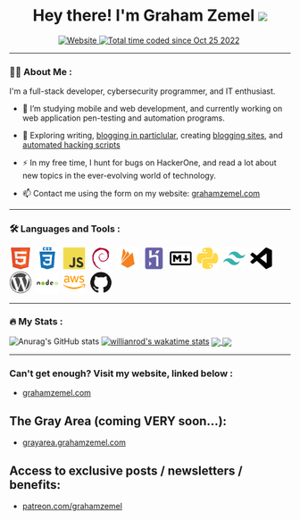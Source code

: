 


<div align="center">
<h1>
  Hey there! I'm Graham Zemel
  <img src="https://media.giphy.com/media/hvRJCLFzcasrR4ia7z/giphy.gif" width="30px"/>
</h1>
</div>
<div id="badges" align="center">
    <a href="https://grahamzemel.com">
    <img alt="Website"  src="https://img.shields.io/website?down_color=lightgrey&down_message=offline&up_color=green&up_message=online&url=https%3A%2F%2Fgrahamzemel.com">
    </a>
    <a href="https://wakatime.com/@ce654039-a09d-4700-994f-1486d4dec180"><img src="https://wakatime.com/badge/user/ce654039-a09d-4700-994f-1486d4dec180.svg" alt="Total time coded since Oct 25 2022" /></a>
  <a href="https://grahamzemel.com"><img src="https://komarev.com/ghpvc/?username=grahamzemel&style=flat-square&color=gray" alt=""/></a>

</div>
<div align="center">
</div>

---
### :man_technologist: About Me :
I'm a full-stack developer, cybersecurity programmer, and IT enthusiast.

- :telescope: I’m studying mobile and web development, and currently working on web application pen-testing and automation programs. 

- :seedling: Exploring writing, [blogging in particlular](https://grahamzemel.medium.com/), creating [blogging sites](https://grayarea.grahamzemel.com/), and [automated hacking scripts](https://github.com/grahamzemel/WebHeckScanner)

- :zap: In my free time, I hunt for bugs on HackerOne, and read a lot about new topics in the ever-evolving world of technology.

- :mailbox: Contact me using the form on my website: [grahamzemel.com](https://grahamzemel.com/contact)

---

### :hammer_and_wrench: Languages and Tools :
<div>  
  <img src="https://github.com/devicons/devicon/blob/master/icons/html5/html5-original.svg" title="HTML5" alt="HTML" width="40" height="40"/>&nbsp;
  <img src="https://github.com/devicons/devicon/blob/master/icons/css3/css3-plain-wordmark.svg"  title="CSS3" alt="CSS" width="40" height="40"/>&nbsp;
  <img src="https://github.com/devicons/devicon/blob/master/icons/javascript/javascript-original.svg" title="JavaScript" alt="JavaScript" width="40" height="40"/>&nbsp;
  <img src="https://github.com/devicons/devicon/blob/master/icons/debian/debian-plain.svg" title="Debian" alt="Debian" width="40" height="40"/>&nbsp;
  <img src="https://github.com/devicons/devicon/blob/master/icons/firebase/firebase-plain.svg" title="Firebase" alt="Firebase" width="40" height="40"/>&nbsp;
  <img src="https://github.com/devicons/devicon/blob/master/icons/heroku/heroku-plain.svg" title="Heroku" alt="Heroku" width="40" height="40"/>&nbsp;
  <img src="https://github.com/devicons/devicon/blob/master/icons/markdown/markdown-original.svg" title="Markdown" alt="Markdown" width="40" height="40"/>&nbsp;
  <img src="https://github.com/devicons/devicon/blob/master/icons/python/python-plain.svg" title="Python" alt="Python" width="40" height="40"/>&nbsp;
  <img src="https://github.com/devicons/devicon/blob/master/icons/tailwindcss/tailwindcss-plain.svg" title="TailwindCSS" alt="TailwindCSS" width="40" height="40"/>&nbsp;
  <img src="https://github.com/devicons/devicon/blob/master/icons/vscode/vscode-plain.svg" title="VSCode" alt="VSCode" width="40" height="40"/>&nbsp;
  <img src="https://github.com/devicons/devicon/blob/master/icons/wordpress/wordpress-plain.svg" title="VSCode" alt="VSCode" width="40" height="40"/>&nbsp;
  <img src="https://github.com/devicons/devicon/blob/master/icons/nodejs/nodejs-original-wordmark.svg" title="NodeJS" alt="NodeJS" width="40" height="40"/>&nbsp;
  <img src="https://github.com/devicons/devicon/blob/master/icons/amazonwebservices/amazonwebservices-plain-wordmark.svg" title="AWS" alt="AWS" width="40" height="40"/>&nbsp;
  <img src="https://github.com/devicons/devicon/blob/master/icons/github/github-original.svg" title="Github" **alt="Github" width="40" height="40"/>
</div>

---
### :fire: My Stats :

![Anurag's GitHub stats]()
[![willianrod's wakatime stats](https://github-readme-stats.vercel.app/api/wakatime?username=grahamzemel)](https://github.com/anuraghazra/github-readme-stats)
<a href="https://github.com/grahamzemel">
  <img align="center" src="https://github-readme-stats.vercel.app/api/pin/?username=grahamzemel&repo=github-readme-stats&theme=transparent" />
</a>
<a href="https://github.com/grahamzemel/WebHeckScanner">
  <img align="center" src="https://github-readme-stats.vercel.app/api/pin/?username=grahamzemel&repo=WebHeckScanner&theme=transparent" />
</a>


---
### Can't get enough? Visit my website, linked below :

 - [grahamzemel.com](https://grahamzemel.com/)  

## The Gray Area (coming VERY soon...):

 - [grayarea.grahamzemel.com](https://grayarea.grahamzemel.com/)
 
## Access to exclusive posts / newsletters / benefits:
 - [patreon.com/grahamzemel](https://patreon.com/grahamzemel)
